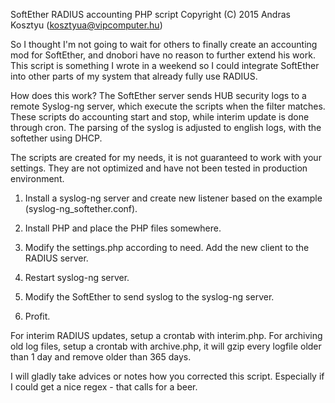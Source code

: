 SoftEther RADIUS accounting PHP script
Copyright (C) 2015 Andras Kosztyu (kosztyua@vipcomputer.hu)

So I thought I'm not going to wait for others to finally create an accounting mod for SoftEther, and dnobori have no reason to further extend his work. This script is something I wrote in a weekend so I could integrate SoftEther into other parts of my system that already fully use RADIUS.

How does this work? The SoftEther server sends HUB security logs to a remote Syslog-ng server, which execute the scripts when the filter matches. These scripts do accounting start and stop, while interim update is done through cron. The parsing of the syslog is adjusted to english logs, with the softether using DHCP. 

The scripts are created for my needs, it is not guaranteed to work with your settings. They are not optimized and have not been tested in production environment.

1. Install a syslog-ng server and create new listener based on the example (syslog-ng_softether.conf).

2. Install PHP and place the PHP files somewhere. 

3. Modify the settings.php according to need. Add the new client to the RADIUS server.

4. Restart syslog-ng server.

5. Modify the SoftEther to send syslog to the syslog-ng server.

6. Profit. 

For interim RADIUS updates, setup a crontab with interim.php. 
For archiving old log files, setup a crontab with archive.php, it will gzip every logfile older than 1 day and remove older than 365 days. 

I will gladly take advices or notes how you corrected this script. Especially if I could get a nice regex - that calls for a beer. 


